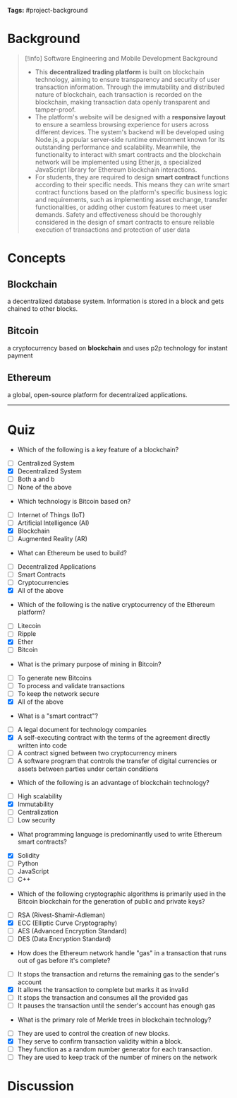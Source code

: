 **Tags:** #project-background
# Background

>[!info] Software Engineering and Mobile Development Background
>- This **decentralized trading platform** is built on blockchain technology, aiming to ensure transparency and security of user transaction information. Through the immutability and distributed nature of  blockchain, each transaction is recorded on the blockchain, making transaction data openly transparent and tamper-proof.  
>- The platform's website will be designed with a **responsive layout** to ensure a seamless browsing experience for users across different devices. The system's backend will be developed using Node.js, a popular server-side runtime environment known for its outstanding performance and scalability. Meanwhile, the functionality to interact with smart contracts and the blockchain network will be implemented using Ether.js, a specialized JavaScript library for Ethereum blockchain interactions.  
>- For students, they are required to design **smart contract** functions according to their specific needs. This means they can write smart contract functions based on the platform's specific business logic and requirements, such as implementing asset exchange, transfer functionalities, or adding other custom features to meet user demands. Safety and effectiveness should be thoroughly considered in the design of smart contracts to ensure reliable execution of transactions and protection of user data

# Concepts
## Blockchain
a decentralized database system. Information is stored in a block and gets chained to other blocks.

## Bitcoin
a cryptocurrency based on **blockchain** and uses p2p technology for instant payment

## Ethereum
a global, open-source platform for decentralized applications.

---
# Quiz

- Which of the following is a key feature of a blockchain?  
- [ ] Centralized System  
- [x] Decentralized System  
- [ ] Both a and b  
- [ ] None of the above  

- Which technology is Bitcoin based on?  
- [ ] Internet of Things (IoT)  
- [ ] Artificial Intelligence (AI)  
- [x] Blockchain  
- [ ] Augmented Reality (AR)  

- What can Ethereum be used to build?  
- [ ] Decentralized Applications  
- [ ] Smart Contracts  
- [ ] Cryptocurrencies  
- [x] All of the above

- Which of the following is the native cryptocurrency of the Ethereum platform?  
- [ ] Litecoin  
- [ ] Ripple  
- [x] Ether  
- [ ] Bitcoin  

- What is the primary purpose of mining in Bitcoin?  
- [ ] To generate new Bitcoins  
- [ ] To process and validate transactions  
- [ ] To keep the network secure  
- [x] All of the above  

- What is a "smart contract"?  
- [ ] A legal document for technology companies  
- [x] A self-executing contract with the terms of the agreement directly written into code  
- [ ] A contract signed between two cryptocurrency miners  
- [ ] A software program that controls the transfer of digital currencies or assets between parties under certain conditions  

- Which of the following is an advantage of blockchain technology?  
- [ ] High scalability  
- [x] Immutability  
- [ ] Centralization  
- [ ] Low security  

- What programming language is predominantly used to write Ethereum smart contracts?  
- [x] Solidity  
- [ ] Python  
- [ ] JavaScript  
- [ ] C++

- Which of the following cryptographic algorithms is primarily used in the Bitcoin blockchain for the generation of public and private keys?  
- [ ] RSA (Rivest-Shamir-Adleman)  
- [x] ECC (Elliptic Curve Cryptography)  
- [ ] AES (Advanced Encryption Standard)  
- [ ] DES (Data Encryption Standard)

- How does the Ethereum network handle "gas" in a transaction that runs out of gas before it's complete?  
- [ ] It stops the transaction and returns the remaining gas to the sender's account  
- [x] It allows the transaction to complete but marks it as invalid  
- [ ] It stops the transaction and consumes all the provided gas  
- [ ] It pauses the transaction until the sender's account has enough gas  

- What is the primary role of Merkle trees in blockchain technology?  
- [ ] They are used to control the creation of new blocks.  
- [x] They serve to confirm transaction validity within a block.  
- [ ] They function as a random number generator for each transaction.  
- [ ] They are used to keep track of the number of miners on the network

# Discussion

